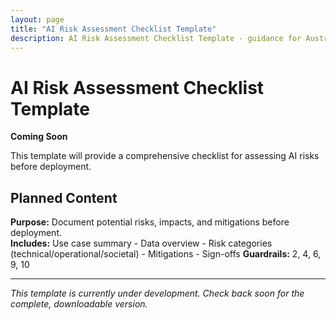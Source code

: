 ```yaml
---
layout: page
title: "AI Risk Assessment Checklist Template"
description: AI Risk Assessment Checklist Template - guidance for Australian businesses.
---
```


# AI Risk Assessment Checklist Template

**Coming Soon**

This template will provide a comprehensive checklist for assessing AI risks before deployment.

## Planned Content

**Purpose:** Document potential risks, impacts, and mitigations before deployment.  
**Includes:** Use case summary - Data overview - Risk categories (technical/operational/societal) - Mitigations - Sign-offs
**Guardrails:** 2, 4, 6, 9, 10

---

*This template is currently under development. Check back soon for the complete, downloadable version.*
